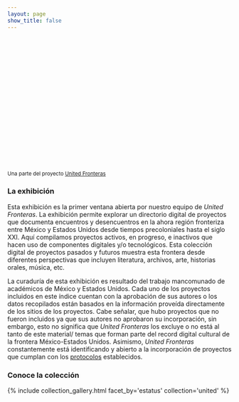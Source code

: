 ```yaml
---
layout: page
show_title: false
---
```


<div class='wax-parallax full-width top-banner'>
  <div class='parallax-image' style="background-image: url('{{site.baseurl}}/img/us-mex.jpg'); background-position: 0% 15%; height: 300px !important;"></div>

  <div class='parallax-caption'>
    <div class='wax-inline-container'>
      <small>Una parte del proyecto <a href='https://unitedfronteras.github.io/'>United Fronteras</a></small>
    </div>
  </div>

</div>

### La exhibición

Esta exhibición es la primer ventana abierta por nuestro equipo de *United Fronteras*. La exhibición permite explorar un directorio digital de proyectos que documenta encuentros y desencuentros en la ahora región fronteriza entre México y Estados Unidos desde tiempos precoloniales hasta el siglo XXI. Aquí compilamos proyectos activos, en progreso, e inactivos que hacen uso de componentes digitales y/o tecnológicos. Esta colección digital de proyectos pasados y futuros muestra esta frontera desde diferentes perspectivas que incluyen literatura, archivos, arte, historias orales, música, etc.

La curaduría de esta exhibición es resultado del trabajo mancomunado de académicos de México y Estados Unidos. Cada uno de los proyectos incluidos en este índice cuentan con la aprobación de sus autores o los datos recopilados están basados en la información proveída directamente de los sitios de los proyectos. Cabe señalar, que hubo proyectos que no fueron incluidos ya que sus autores no aprobaron su incorporación, sin embargo, esto no significa que *United Fronteras* los excluye o no está al tanto de este material/ temas que forman parte del record digital cultural de la frontera México-Estados Unidos. Asimismo, *United Fronteras* constantemente está identificando y abierto a la incorporación de proyectos que cumplan con los [protocolos](https://unitedfronteras.github.io/es/collaborate/) establecidos.


### Conoce la colección

{% include collection_gallery.html facet_by='estatus' collection='united' %}

